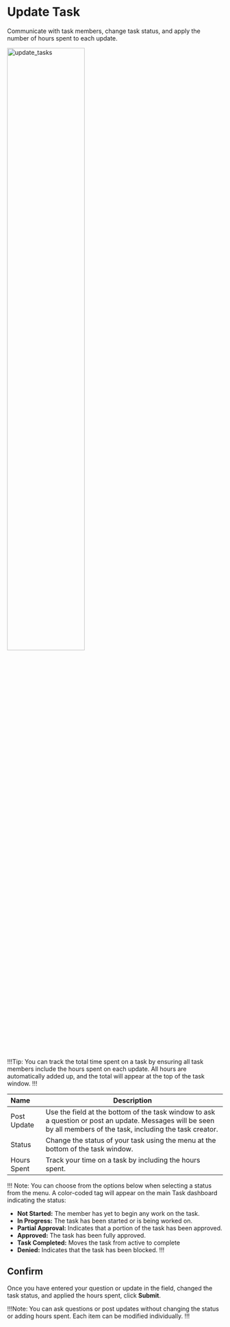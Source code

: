 # Update Task

Communicate with task members, change task status, and apply the number of hours spent to each update.

<img src="/static/images/update_task.png" alt="update_tasks" style="width: 60%; display: block"></a>

!!!Tip:
You can track the total time spent on a task by ensuring all task members include the hours spent on each update. All hours are automatically added up, and the total will appear at the top of the task window.
!!!


**Name** | **Description** 
:--- | ---
Post Update | Use the field at the bottom of the task window to ask a question or post an update. Messages will be seen by all members of the task, including the task creator. 
Status | Change the status of your task using the menu at the bottom of the task window. 
Hours Spent | Track your time on a task by including the hours spent.

!!! Note:
You can choose from the options below when selecting a status from the menu. A color-coded tag will appear on the main Task dashboard indicating the status:
-	**Not Started:** The member has yet to begin any work on the task.
-	**In Progress:**  The task has been started or is being worked on.
-	**Partial Approval:** Indicates that a portion of the task has been approved.
-	**Approved:** The task has been fully approved. 
-	**Task Completed:** Moves the task from active to complete
-	**Denied:** Indicates that the task has been blocked.
!!!

## Confirm
Once you have entered your question or update in the field, changed the task status, and applied the hours spent, click **Submit**. 

!!!Note:
You can ask questions or post updates without changing the status or adding hours spent. Each item can be modified individually.
!!!
